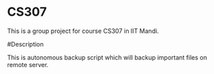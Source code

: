 # CS307

This is a group project for course CS307 in IIT Mandi.

#Description

This is autonomous backup script which will backup important files on remote server.